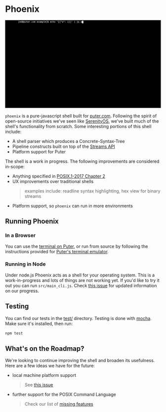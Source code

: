 # Phoenix

![animated demo](./doc/readme-gif.gif)

`phoenix` is a pure-javascript shell built for [puter.com](https://puter.com).
Following the spirit of open-source initiatives we've seen like
[SerenityOS](https://serenityos.org/),
we've built much of the shell's functionality from scratch.
Some interesting portions of this shell include:
- A shell parser which produces a Concrete-Syntax-Tree
- Pipeline constructs built on top of the [Streams API](https://developer.mozilla.org/en-US/docs/Web/API/Streams_API)
- Platform support for Puter

The shell is a work in progress. The following improvements are considered in-scope:
- Anything specified in [POSIX.1-2017 Chapter 2](https://pubs.opengroup.org/onlinepubs/9699919799.2018edition/utilities/V3_chap02.html)
- UX improvements over traditional shells
  > examples include: readline syntax highlighting, hex view for binary streams
- Platform support, so `phoenix` can run in more environments

## Running Phoenix

### In a Browser

You can use the [terminal on Puter](https://puter.com/app/terminal),
or run from source by following the instructions provided for
[Puter's terminal emulator](https://github.com/HeyPuter/terminal).

### Running in Node

Under node.js Phoenix acts as a shell for your operating system.
This is a work-in-progress and lots of things are not working
yet. If you'd like to try it out you can run `src/main_cli.js`.
Check [this issue](https://github.com/HeyPuter/phoenix/issues/14)
for updated information on our progress.

## Testing

You can find our tests in the [test/](./test) directory.
Testing is done with [mocha](https://www.npmjs.com/package/mocha).
Make sure it's installed, then run:

```sh
npm test
```

## What's on the Roadmap?

We're looking to continue improving the shell and broaden its usefulness.
Here are a few ideas we have for the future:

- local machine platform support
  > See [this issue](https://github.com/HeyPuter/phoenix/issues/14)
- further support for the POSIX Command Language
  > Check our list of [missing features](doc/missing-posix.md)

